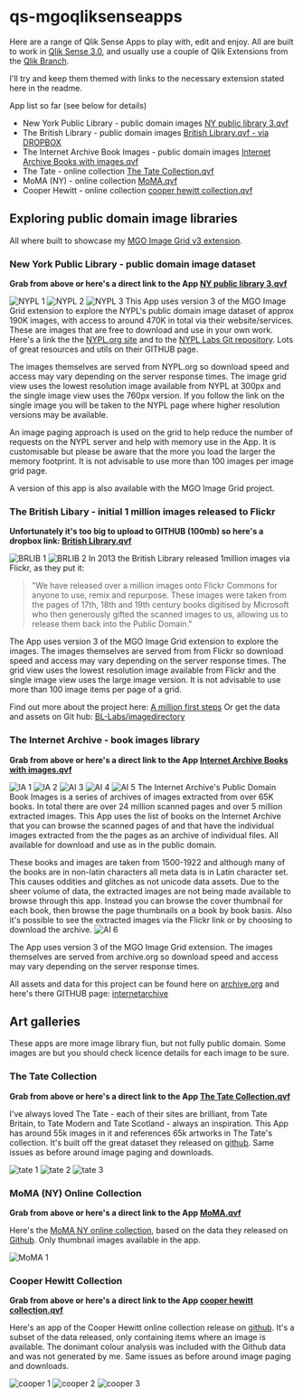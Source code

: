 # qs-mgoqliksenseapps
Here are a range of Qlik Sense Apps to play with, edit and enjoy. All are built to work in [Qlik Sense 3.0](http://www.qlik.com/us/try-or-buy), and usually use a couple of Qlik Extensions from the [Qlik Branch](http://branch.qlik.com/).

I'll try and keep them themed with links to the necessary extension stated here in the readme.

App list so far (see below for details)
* New York Public Library - public domain images [NY public library 3.qvf](https://github.com/murraygm/qs-mgoqliksenseapps/raw/master/NY%20public%20library%203.qvf)
* The British Library - public domain images [British Library.qvf - via DROPBOX](https://dl.dropboxusercontent.com/u/771748/British%20Library.qvf)
* The Internet Archive Book Images - public domain images [Internet Archive Books with images.qvf](https://github.com/murraygm/qs-mgoqliksenseapps/raw/master/Internet%20Archive%20Books%20with%20images.qvf)
* The Tate - online collection  [The Tate Collection.qvf](https://github.com/murraygm/qs-mgoqliksenseapps/raw/master/The%20Tate%20Collection.qvf)
* MoMA (NY) - online collection [MoMA.qvf](https://github.com/murraygm/qs-mgoqliksenseapps/raw/master/MoMA.qvf)
* Cooper Hewitt - online collection [cooper hewitt collection.qvf](https://github.com/murraygm/qs-mgoqliksenseapps/raw/master/cooper%20hewitt%20collection.qvf)


## Exploring public domain image libraries
All where built to showcase my [MGO Image Grid v3 extension](https://github.com/murraygm/qse-mgoimagegrid).

### New York Public Library - public domain image dataset

**Grab from above or here's a direct link to the App [NY public library 3.qvf](https://github.com/murraygm/qs-mgoqliksenseapps/raw/master/NY%20public%20library%203.qvf)**

![NYPL 1](https://github.com/murraygm/qs-mgoqliksenseapps/raw/master/screenshots/nyplApp-00001.png) ![NYPL 2](https://github.com/murraygm/qs-mgoqliksenseapps/raw/master/screenshots/nyplApp-00002.png) ![NYPL 3](https://github.com/murraygm/qs-mgoqliksenseapps/raw/master/screenshots/nyplApp-00003.png)
This App uses version 3 of the MGO Image Grid extension to explore the NYPL's public domain image dataset of approx 190K images, with access to around 470K in total via their website/services. These are images that are free to download and use in your own work. Here's a link the the [NYPL.org site](https://www.nypl.org/) and to the [NYPL Labs Git repository](https://github.com/NYPL-publicdomain/data-and-utilities). Lots of great resources and utils on their GITHUB page.

The images themselves are served from NYPL.org so download speed and access may vary depending on the server response times.
The image grid view uses the lowest resolution image available from NYPL at 300px and the single image view uses the 760px version. If you follow the link on the single image you will be taken to the NYPL page where higher resolution versions may be available.

An image paging approach is used on the grid to help reduce the number of requests on the NYPL server and help with memory use in the App. It is customisable but please be aware that the more you load the larger the memory footprint. It is not advisable to use more than 100 images per image grid page.

A version of this app is also available with the MGO Image Grid project. 

### The British Libary - initial 1 million images released to Flickr

**Unfortunately it's too big to upload to GITHUB (100mb) so here's a dropbox link: [British Library.qvf](https://dl.dropboxusercontent.com/u/771748/British%20Library.qvf)**

![BRLIB 1](https://github.com/murraygm/qs-mgoqliksenseapps/raw/master/screenshots/BritLibApp-00001.png) ![BRLIB 2](https://github.com/murraygm/qs-mgoqliksenseapps/raw/master/screenshots/BritLibApp-00002.png)
In 2013 the British Library released 1million images via Flickr, as they put it: 
> "We have released over a million images onto Flickr Commons for anyone to use, remix and repurpose. These images were taken from the pages of 17th, 18th and 19th century books digitised by Microsoft who then generously gifted the scanned images to us, allowing us to release them back into the Public Domain."

The App uses version 3 of the MGO Image Grid extension to explore the images. The images themselves are served from from Flickr so download speed and access may vary depending on the server response times. The grid view uses the lowest resolution image available from Flickr and the single image view uses the large image version. It is not advisable to use more than 100 image items per page of a grid.

Find out more about the project here: [A million first steps](http://britishlibrary.typepad.co.uk/digital-scholarship/2013/12/a-million-first-steps.html)
Or get the data and assets on Git hub: [BL-Labs/imagedirectory](https://github.com/BL-Labs/imagedirectory)


### The Internet Archive - book images library

**Grab from above or here's a direct link to the App [Internet Archive Books with images.qvf](https://github.com/murraygm/qs-mgoqliksenseapps/raw/master/Internet%20Archive%20Books%20with%20images.qvf)**

![IA 1](https://github.com/murraygm/qs-mgoqliksenseapps/raw/master/screenshots/IntArchApp-00001.png) ![IA 2](https://github.com/murraygm/qs-mgoqliksenseapps/raw/master/screenshots/IntArchApp-00002.png) ![AI 3](https://github.com/murraygm/qs-mgoqliksenseapps/raw/master/screenshots/IntArchApp-00003.png) ![AI 4](https://github.com/murraygm/qs-mgoqliksenseapps/raw/master/screenshots/IntArchApp-00004.png) ![AI 5](https://github.com/murraygm/qs-mgoqliksenseapps/raw/master/screenshots/IntArchApp-00005.png)
The Internet Archive's Public Domain Book Images is a series of archives of images extracted from over 65K books. In total there are over 24 million scanned pages and over 5 million extracted images.
This App uses the list of books on the Internet Archive that you can browse the scanned pages of and that have the individual images extracted from the the pages as an archive of individual files. All available for download and use as in the public domain.

These books and images are taken from 1500-1922 and although many of the books are in non-latin characters all meta data is in Latin character set. This causes oddities and glitches as not unicode data assets. Due to the sheer volume of data, the extracted images are not being made available to browse through this app. Instead you can browse the cover thumbnail for each book, then browse the page thumbnails on a book by book basis. Also it's possible to see the extracted images via the Flickr link or by choosing to download the archive.
![AI 6](https://github.com/murraygm/qs-mgoqliksenseapps/raw/master/screenshots/IntArchApp-00006.png)

The App uses version 3 of the MGO Image Grid extension. The images themselves are served from archive.org so download speed and access may vary depending on the server response times.

All assets and data for this project can be found here on [archive.org](https://archive.org/details/bookimages)
and here's there GITHUB page: [internetarchive](https://github.com/internetarchive)

## Art galleries
These apps are more image library fiun, but not fully public domain. Some images are but you should check licence details for each image to be sure.

### The Tate Collection

**Grab from above or here's a direct link to the App [The Tate Collection.qvf](https://github.com/murraygm/qs-mgoqliksenseapps/raw/master/The%20Tate%20Collection.qvf)**

I've always loved The Tate - each of their sites are brilliant, from Tate Britain, to Tate Modern and Tate Scotland - always an inspiration. This App has around 55k images in it and references 65k artworks in The Tate's collection. It's built off the great dataset they released on [github](https://github.com/tategallery/collection). Same issues as before around image paging and downloads.

![tate 1](https://github.com/murraygm/qs-mgoqliksenseapps/raw/master/screenshots/tate-00001.png) ![tate 2](https://github.com/murraygm/qs-mgoqliksenseapps/raw/master/screenshots/tate-00002.png) ![tate 3](https://github.com/murraygm/qs-mgoqliksenseapps/raw/master/screenshots/tate-00003.png)


### MoMA (NY) Online Collection

**Grab from above or here's a direct link to the App [MoMA.qvf](https://github.com/murraygm/qs-mgoqliksenseapps/raw/master/MoMA.qvf)**

Here's the [MoMA NY online collection](http://www.moma.org/), based on the data they released on [Github](https://github.com/MuseumofModernArt/collection). Only thumbnail images available in the app. 

![MoMA 1](https://github.com/murraygm/qs-mgoqliksenseapps/raw/master/screenshots/moma.png) 

### Cooper Hewitt Collection

**Grab from above or here's a direct link to the App [cooper hewitt collection.qvf](https://github.com/murraygm/qs-mgoqliksenseapps/raw/master/cooper%20hewitt%20collection.qvf)**

Here's an app of the Cooper Hewitt online collection release on [github](https://github.com/cooperhewitt/collection). It's a subset of the data released, only containing items where an image is available. The donimant colour analysis was included with the Github data and was not generated by me. Same issues as before around image paging and downloads.

![cooper 1](https://github.com/murraygm/qs-mgoqliksenseapps/raw/master/screenshots/cooper-00001.png) ![cooper 2](https://github.com/murraygm/qs-mgoqliksenseapps/raw/master/screenshots/cooper-00002.png) ![cooper 3](https://github.com/murraygm/qs-mgoqliksenseapps/raw/master/screenshots/cooper-00003.png)

